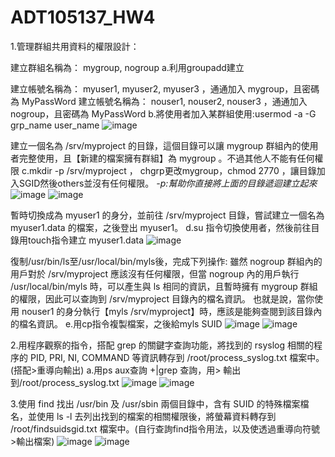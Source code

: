 # ADT105137_HW4
1.管理群組共用資料的權限設計：

建立群組名稱為： mygroup, nogroup
a.利用groupadd建立

建立帳號名稱為： myuser1, myuser2, myuser3 ，通通加入 mygroup，且密碼為 MyPassWord
建立帳號名稱為： nouser1, nouser2, nouser3 ，通通加入 nogroup，且密碼為 MyPassWord
b.將使用者加入某群組使用:usermod -a -G grp_name user_name
![image](https://github.com/Yubo0826/1030/blob/master/1-1.PNG)

建立一個名為 /srv/myproject 的目錄，這個目錄可以讓 mygroup 群組內的使用者完整使用，且【新建的檔案擁有群組】為 mygroup 。不過其他人不能有任何權限
c.mkdir -p  /srv/myproject ， chgrp更改mygroup，chmod 2770 ，讓目錄加入SGID然後others並沒有任何權限。
*-p:幫助你直接將上面的目錄遞迴建立起來*
![image](https://github.com/Yubo0826/1030/blob/master/1-2.PNG)
![image](https://github.com/Yubo0826/1030/blob/master/1-3.PNG)

暫時切換成為 myuser1 的身分，並前往 /srv/myproject 目錄，嘗試建立一個名為 myuser1.data 的檔案，之後登出 myuser1。
d.su 指令切換使用者，然後前往目錄用touch指令建立 myuser1.data
![image](https://github.com/Yubo0826/1030/blob/master/1-4.PNG)

復制/usr/bin/ls至/usr/local/bin/myls後，完成下列操作:
雖然 nogroup 群組內的用戶對於 /srv/myproject 應該沒有任何權限，但當 nogroup 內的用戶執行 /usr/local/bin/myls 時，可以產生與 ls 相同的資訊，且暫時擁有 mygroup 群組的權限，因此可以查詢到 /srv/myproject 目錄內的檔名資訊。 也就是說，當你使用 nouser1 的身分執行【myls /srv/myproject】時，應該是能夠查閱到該目錄內的檔名資訊。
e.用cp指令複製檔案，之後給myls SUID
![image](https://github.com/Yubo0826/1030/blob/master/1-5.PNG)
![image](https://github.com/Yubo0826/1030/blob/master/1-6.PNG)

2.用程序觀察的指令，搭配 grep 的關鍵字查詢功能，將找到的 rsyslog 相關的程序的 PID, PRI, NI, COMMAND 等資訊轉存到 /root/process_syslog.txt 檔案中。(搭配>重導向輸出)
a.用ps aux查詢 +|grep 查詢，用> 輸出到/root/process_syslog.txt
![image](https://github.com/Yubo0826/1030/blob/master/2-1.PNG)
![image](https://github.com/Yubo0826/1030/blob/master/2-2.PNG)

3.使用 find 找出 /usr/bin 及 /usr/sbin 兩個目錄中，含有 SUID 的特殊檔案檔名，並使用 ls -l 去列出找到的檔案的相關權限後，將螢幕資料轉存到 /root/findsuidsgid.txt 檔案中。(自行查詢find指令用法，以及使透過重導向符號>輸出檔案)
![image](https://github.com/Yubo0826/1030/blob/master/3-1.PNG)
![image](https://github.com/Yubo0826/1030/blob/master/3-2.PNG)




